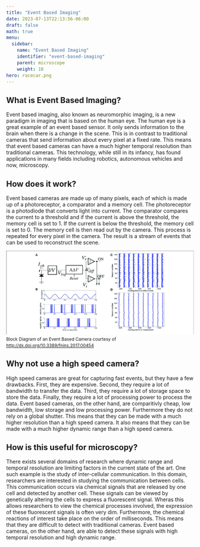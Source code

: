 ```yaml
---
title: "Event Based Imaging"
date: 2023-07-13T22:13:56-06:00
draft: false
math: true
menu:
  sidebar:
    name: "Event Based Imaging"
    identifier: "event-based-imaging"
    parent: microscope
    weight: 10
hero: racecar.png
---
```


## What is Event Based Imaging?

Event based imaging, also known as neuromorphic imaging, is a new paradigm in imaging that is based on the human eye. The human eye is a great example of an event based sensor. It only sends information to the brain when there is a change in the scene. This is in contrast to traditional cameras that send information about every pixel at a fixed rate. This means that event based cameras can have a much higher temporal resolution than traditional cameras. This technology, while still in its infancy, has found applications in many fields including robotics, autonomous vehicles and now, microscopy.

## How does it work?

Event based cameras are made up of many pixels, each of which is made up of a photoreceptor, a comparator and a memory cell. The photoreceptor is a photodiode that converts light into current. The comparator compares the current to a threshold and if the current is above the threshold, the memory cell is set to 1. If the current is below the threshold, the memory cell is set to 0. The memory cell is then read out by the camera. This process is repeated for every pixel in the camera. The result is a stream of events that can be used to reconstruct the scene.

![Block Diagram of an Event Based Camera](block_diagram.png)
<br />
<small>Block Diagram of an Event Based Camera courtesy of <a href="http://dx.doi.org/10.3389/fnins.2017.00454">http://dx.doi.org/10.3389/fnins.2017.00454</a></small>

## Why not use a high speed camera?

High speed cameras are great for capturing fast events, but they have a few drawbacks. First, they are expensive. Second, they require a lot of bandwidth to transfer the data. Third, they require a lot of storage space to store the data. Finally, they require a lot of processing power to process the data. Event based cameras, on the other hand, are comparitivly cheap, low bandwidth, low storage and low processing power. Furthermore they do not rely on a global shutter. This means that they can be made with a much higher resolution than a high speed camera. It also means that they can be made with a much higher dynamic range than a high speed camera.

## How is this useful for microscopy?

There exists several domains of research where dynamic range and temporal resolution are limiting factors in the current state of the art. One such example is the study of inter-cellular communication. In this domain, researchers are interested in studying the communication between cells. This communication occurs via chemical signals that are released by one cell and detected by another cell. These signals can be viewed by genetically altering the cells to express a fluorescent signal. Wheras this allows researchers to view the chemical processes involved, the expression of these fluorescent signals is often very dim. Furthermore, the chemical reactions of interest take place on the order of milliseconds. This means that they are difficult to detect with traditional cameras. Event based cameras, on the other hand, are able to detect these signals with high temporal resolution and high dynamic range.